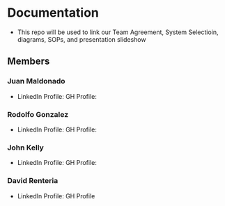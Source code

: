 # Documentation
- This repo will be used to link our Team Agreement, System Selectioin, diagrams, SOPs, and presentation slideshow

## Members
### Juan Maldonado
- LinkedIn Profile:            GH Profile:
### Rodolfo Gonzalez
- LinkedIn Profile:            GH Profile:
### John Kelly
- LinkedIn Profile:            GH Profile:
### David Renteria
- LinkedIn Profile:            GH Profile
